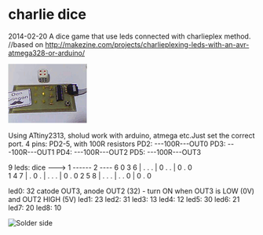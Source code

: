 charlie dice
============

2014-02-20 
A dice game that use leds connected with charlieplex method.  
//based on http://makezine.com/projects/charlieplexing-leds-with-an-avr-atmega328-or-arduino/

![ScreenShot](docs/charlie-dice.gif)

Using ATtiny2313, sholud work with arduino, atmega etc.Just set the correct port.
4 pins: PD2-5, with 100R resistors
PD2: ---100R---OUT0
PD3: ---100R---OUT1
PD4: ---100R---OUT2
PD5: ---100R---OUT3

9 leds:
dice ---> 1 ------ 2 ----  6
0 3 6 | . . .  | 0 . . | 0 . 0    
1 4 7 | . 0 .  | . . . | 0 . 0
2 5 8 | . . .  | . . 0 | 0 . 0

led0: 32 catode OUT3, anode OUT2 (32) - turn ON when OUT3 is LOW (0V) and OUT2 HIGH (5V)
led1: 23
led2: 31 
led3: 13
led4: 12
led5: 30
led6: 21
led7: 20
led8: 10


![Solder side](docs/solderSide.png)
